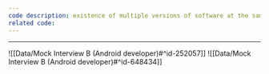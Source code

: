```yaml
---
code description: existence of multiple versions of software at the same time
related code:
---
```



---

![[Data/Mock Interview B (Android developer)#^id-252057]]
![[Data/Mock Interview B (Android developer)#^id-648434]]

